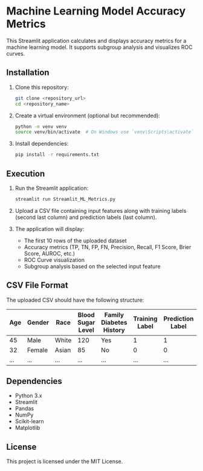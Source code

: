 # Machine Learning Model Accuracy Metrics

This Streamlit application calculates and displays accuracy metrics for a machine learning model. It supports subgroup analysis and visualizes ROC curves.

## Installation

1. Clone this repository:
   ```sh
   git clone <repository_url>
   cd <repository_name>
   ```

2. Create a virtual environment (optional but recommended):
   ```sh
   python -m venv venv
   source venv/bin/activate  # On Windows use `venv\Scripts\activate`
   ```

3. Install dependencies:
   ```sh
   pip install -r requirements.txt
   ```

## Execution

1. Run the Streamlit application:
   ```sh
   streamlit run Streamlit_ML_Metrics.py
   ```

2. Upload a CSV file containing input features along with training labels (second last column) and prediction labels (last column).

3. The application will display:
   - The first 10 rows of the uploaded dataset
   - Accuracy metrics (TP, TN, FP, FN, Precision, Recall, F1 Score, Brier Score, AUROC, etc.)
   - ROC Curve visualization
   - Subgroup analysis based on the selected input feature

## CSV File Format
The uploaded CSV should have the following structure:

| Age | Gender | Race | Blood Sugar Level | Family Diabetes History | Training Label | Prediction Label |
|-----|--------|------|------------------|----------------------|---------------|-----------------|
| 45  | Male   | White | 120              | Yes                  | 1             | 1               |
| 32  | Female | Asian | 85               | No                   | 0             | 0               |
| ... | ...    | ...  | ...              | ...                  | ...           | ...             |

## Dependencies
- Python 3.x
- Streamlit
- Pandas
- NumPy
- Scikit-learn
- Matplotlib

## License
This project is licensed under the MIT License.

